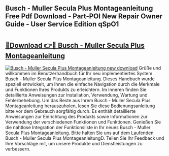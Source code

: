 ## Busch - Muller Secula Plus Montageanleitung Free Pdf Download - Part-POI New Repair Owner Guide - User Service Edition qSpO1

# <h2><a href="http://df6w36k.blite.top/?on=Busch+-+Muller+Secula+Plus+Montageanleitung">🔗Download 👉🔴 Busch - Muller Secula Plus Montageanleitung</a></h2>

[![Busch - Muller Secula Plus Montageanleitung new download](https://i.imgur.com/lujVjoI.png)](http://df6w36k.blite.top/?on=Busch+-+Muller+Secula+Plus+Montageanleitung)
Grüße und willkommen im Benutzerhandbuch für Ihr neu implementiertes System Busch - Muller Secula Plus Montageanleitung. Dieses Handbuch wurde speziell entwickelt, um Ihnen die einfache Navigation durch die Merkmale und Funktionen Ihres Produkts zu erleichtern. Im Inneren finden Sie detaillierte Anweisungen zur Installation, Verwendung, Wartung und Fehlerbehebung. Um das Beste aus Ihrem Busch - Muller Secula Plus Montageanleitung herauszuholen, lesen Sie diese Bedienungsanleitung bitte vor dem Gebrauch sorgfältig durch. Es enthält detaillierte Anweisungen zur Einrichtung des Produkts sowie Informationen zur Verwendung der verschiedenen Funktionen und Funktionen. Genießen Sie die nahtlose Integration der Funktionsliste in Ihr neues Busch - Muller Secula Plus Montageanleitung. Bitte halten Sie uns auf dem Laufenden Busch - Muller Secula Plus MontageanleitungD. Teilen Sie Ihr Feedback und Ihre Vorschläge mit, um unsere Produkte und Dienstleistungen zu verbessern.
